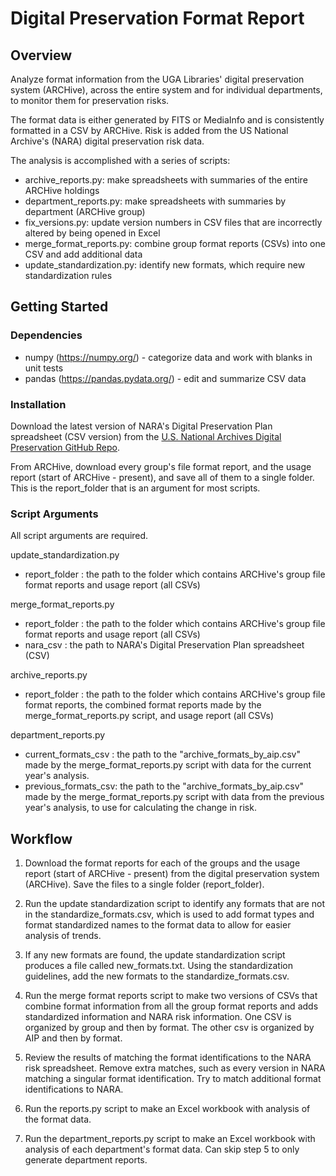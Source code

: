 # Digital Preservation Format Report

## Overview

Analyze format information from the UGA Libraries' digital preservation system (ARCHive),
across the entire system and for individual departments, to monitor them for preservation risks.

The format data is either generated by FITS or MediaInfo and is consistently formatted in a CSV by ARCHive.
Risk is added from the US National Archive's (NARA) digital preservation risk data.

The analysis is accomplished with a series of scripts:
- archive_reports.py: make spreadsheets with summaries of the entire ARCHive holdings
- department_reports.py: make spreadsheets with summaries by department (ARCHive group)
- fix_versions.py: update version numbers in CSV files that are incorrectly altered by being opened in Excel
- merge_format_reports.py: combine group format reports (CSVs) into one CSV and add additional data
- update_standardization.py: identify new formats, which require new standardization rules
 
## Getting Started

### Dependencies

- numpy (https://numpy.org/) - categorize data and work with blanks in unit tests
- pandas (https://pandas.pydata.org/) - edit and summarize CSV data

### Installation

Download the latest version of NARA's Digital Preservation Plan spreadsheet (CSV version) from the 
[U.S. National Archives Digital Preservation GitHub Repo](https://github.com/usnationalarchives/digital-preservation).

From ARCHive, download every group's file format report, and the usage report (start of ARCHive - present),
and save all of them to a single folder. This is the report_folder that is an argument for most scripts. 

### Script Arguments

All script arguments are required.

update_standardization.py 
- report_folder : the path to the folder which contains ARCHive's group file format reports and usage report (all CSVs)

merge_format_reports.py 
- report_folder : the path to the folder which contains ARCHive's group file format reports and usage report (all CSVs) 
- nara_csv : the path to NARA's Digital Preservation Plan spreadsheet (CSV)

archive_reports.py
- report_folder : the path to the folder which contains ARCHive's group file format reports, 
  the combined format reports made by the merge_format_reports.py script, and usage report (all CSVs)

department_reports.py
- current_formats_csv : the path to the "archive_formats_by_aip.csv" made by the merge_format_reports.py script 
  with data for the current year's analysis.
- previous_formats_csv: the path to the "archive_formats_by_aip.csv" made by the merge_format_reports.py script 
  with data from the previous year's analysis, to use for calculating the change in risk.

## Workflow
 
1. Download the format reports for each of the groups and the usage report (start of ARCHive - present) 
   from the digital preservation system (ARCHive). 
   Save the files to a single folder (report_folder).

 
2. Run the update standardization script to identify any formats that are not in the standardize_formats.csv, 
   which is used to add format types and format standardized names to the format data to allow 
   for easier analysis of trends.
 

3. If any new formats are found, the update standardization script produces a file called new_formats.txt. 
   Using the standardization guidelines, add the new formats to the standardize_formats.csv. 


3. Run the merge format reports script to make two versions of CSVs that combine format information 
   from all the group format reports and adds standardized information and NARA risk information. 
   One CSV is organized by group and then by format. The other csv is organized by AIP and then by format.    

 
4. Review the results of matching the format identifications to the NARA risk spreadsheet. 
   Remove extra matches, such as every version in NARA matching a singular format identification.
   Try to match additional format identifications to NARA.


5. Run the reports.py script to make an Excel workbook with analysis of the format data.


6. Run the department_reports.py script to make an Excel workbook with analysis of each department's format data.
   Can skip step 5 to only generate department reports.

       

